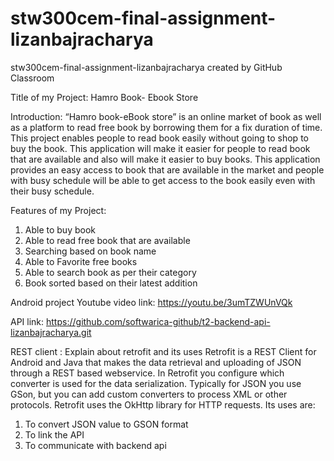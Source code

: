 # stw300cem-final-assignment-lizanbajracharya
stw300cem-final-assignment-lizanbajracharya created by GitHub Classroom


Title of my Project: Hamro Book- Ebook Store

Introduction:
“Hamro book-eBook store” is an online market of book as well as a platform to read free book by borrowing them for a fix duration of time. This project enables people to read book easily without going to shop to buy the book. This application will make it easier for people to read book that are available and also will make it easier to buy books. This application provides an easy access to book that are available in the market and people with busy schedule will be able to get access to the book easily even with their busy schedule.

Features of my Project:
1. Able to buy book
2. Able to read free book that are available
3. Searching based on book name
4. Able to Favorite free books
5. Able to search book as per their category
6. Book sorted based on their latest addition

Android project Youtube video link: https://youtu.be/3umTZWUnVQk

API link: https://github.com/softwarica-github/t2-backend-api-lizanbajracharya.git

REST client : Explain about retrofit and its uses 
Retrofit is a REST Client for Android and Java that makes the data retrieval and uploading of JSON through a REST based webservice. In Retrofit you configure which converter is used for the data serialization. Typically for JSON you use GSon, but you can add custom converters to process XML or other protocols. Retrofit uses the OkHttp library for HTTP requests.
  Its uses are:
 1. To convert JSON value to GSON format
 2. To link the API 
 3. To communicate with backend api

